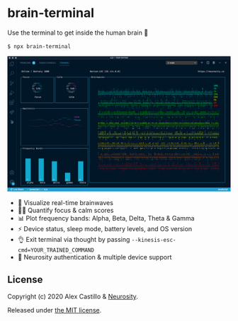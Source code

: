 # brain-terminal

Use the terminal to get inside the human brain 🤯

```sh
$ npx brain-terminal
```

![brain-terminal](https://github.com/alexcastillo/brain-terminal/raw/v1.0.0/img/brain-terminal.png)

- 🧠 Visualize real-time brainwaves
- 🧘🏾 Quantify focus & calm scores
- 📊 Plot frequency bands: Alpha, Beta, Delta, Theta & Gamma
- ⚡ Device status, sleep mode, battery levels, and OS version
- 👌 Exit terminal via thought by passing `--kinesis-esc-cmd=YOUR_TRAINED_COMMAND`
- 🔑 Neurosity authentication & multiple device support

## License

Copyright (c) 2020 Alex Castillo & [Neurosity](https://neurosity.co).

Released under [the MIT license](LICENSE).

